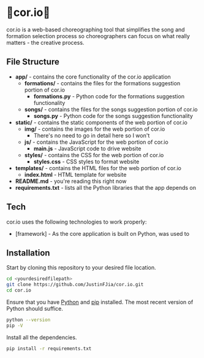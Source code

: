 # 💃cor&#46;io💃

cor&#46;io is a web-based choreographing tool that simplifies the song and formation selection process so choreographers can focus on what really matters - the creative process.

## File Structure
- **app/** - contains the core functionality of the cor&#46;io application
  - **formations/** - contains the files for the formations suggestion portion of cor&#46;io
    - **formations&#46;py** - Python code for the formations suggestion functionality
  - **songs/** - contains the files for the songs suggestion portion of cor&#46;io
    - **songs&#46;py** - Python code for the songs suggestion functionality
- **static/** - contains the static components of the web portion of cor&#46;io
  - **img/** - contains the images for the web portion of cor&#46;io
    - There's no need to go in detail here so I won't
  - **js/** - contains the JavaScript for the web portion of cor&#46;io
    - **main&#46;js** - JavaScript code to drive website
  - **styles/** - contains the CSS for the web portion of cor&#46;io
    - **styles.css** - CSS styles to format website
- **templates/** - contains the HTML files for the web portion of cor&#46;io
  - **index&#46;html** - HTML template for website
- **README&#46;md** - you're reading this right now
- **requirements&#46;txt** - lists all the Python libraries that the app depends on

## Tech

cor&#46;io uses the following technologies to work properly:

- [framework] - As the core application is built on Python, <fill in> was used to <justification>

## Installation

Start by cloning this repository to your desired file location.

```sh
cd <yourdesiredfilepath>
git clone https://github.com/JustinFJia/cor.io.git
cd cor.io
```

Ensure that you have [Python](https://www.python.org/downloads/) and [pip](https://www.liquidweb.com/kb/install-pip-windows/) installed. The most recent version of Python should suffice.

```sh
python --version
pip -V
```

Install all the dependencies.

```sh
pip install -r requirements.txt
```
